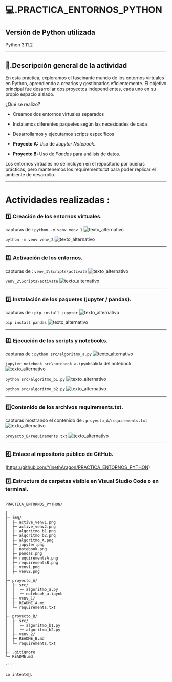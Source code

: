 # 💻.PRACTICA_ENTORNOS_PYTHON

## Versión de Python utilizada
Python 3.11.2

---


## 📄.Descripción general de la actividad
En esta práctica, exploramos el fascinante mundo de los entornos virtuales en Python, aprendiendo a crearlos y gestionarlos eficientemente. El objetivo principal fue desarrollar dos proyectos independientes, cada uno en su propio espacio aislado.



¿Qué se realizo?
- Creamos dos entornos virtuales separados
- Instalamos diferentes paquetes según las necesidades de cada 
- Desarrollamos y ejecutamos scripts específicos

- **Proyecto A:** Uso de *Jupyter Notebook*.  
- **Proyecto B:** Uso de *Pandas* para análisis de datos.

Los entornos virtuales no se incluyen en el repositorio por buenas prácticas, pero mantenemos los requirements.txt para poder replicar el ambiente de desarrollo.


---

#  Actividades realizadas :

### 1️⃣.Creación de los entornos virtuales.

   capturas de :
    `python -m venv venv_1`
  ![texto_alternativo](img/venv1.png)


 `python -m venv venv_2`
 ![texto_alternativo](img/venv2.png)


---

### 2️⃣.Activación de los entornos.
 
  capturas de :
  `venv_1\Scripts\activate`
  ![texto_alternativo](img/active_venv1.png)
    
  `venv_2\Scripts\activate`
  ![texto_alternativo](img/active_venv2.png)


---

### 3️⃣.Instalación de los paquetes (jupyter / pandas).
  capturas de :
  `pip install jupyter`
  ![texto_alternativo](img/jupyter.png)
  
   `pip install pandas` 
   ![texto_alternativo](img/pandas.png)

---

### 4️⃣.Ejecución de los scripts y notebooks.
  capturas de :
  `python src/algoritmo_a.py`
  ![texto_alternativo](img/algoritmoA.png)
  
  `jupyter notebook src\notebook_a.ipynb`salida del  notebook
  ![texto_alternativo](img/notebook.png)

   `python src/algoritmo_b1.py`
   ![texto_alternativo](img/algoritmo_b1.png)

   `python src/algoritmo_b2.py`
   ![texto_alternativo](img/algoritmo_b2.png)


---


### 5️⃣Contenido de los archivos requirements.txt.
  capturas mostrando el contenido de :
  `proyecto_A/requirements.txt`
  ![texto_alternativo](img/requirementsA.png)


   `proyecto_B/requirements.txt`
   ![texto_alternativo](img/requirementsB.png)


---


### 6️⃣.Enlace al repositorio público de GitHub.
(https://github.com/YinethAragon/PRACTICA_ENTORNOS_PYTHON)

### 7️⃣.Estructura de carpetas visible en Visual Studio Code o en terminal.

````

PRACTICA_ENTORNOS_PYTHON/

│
├─ img/
│  ├─ active_venv1.png
│  ├─ active_venv2.png
│  ├─ algoritmo_b1.png
│  ├─ algoritmo_b2.png
│  ├─ algoritmo_A.png
│  ├─ jupyter.png
│  ├─ notebook.png
│  ├─ pandas.png
│  ├─ requirementsA.png
│  ├─ requirementsB.png
│  ├─ venv1.png
│  ├─ venv2.png
│
├─ proyecto_A/
│  ├─ src/
│  │  ├─ algoritmo_a.py
│  │  └─ notebook_a.ipynb
│  ├─ venv_1/
│  ├─ README_A.md
│  └─ requirements.txt
│
├─ proyecto_B/
│  ├─ src/
│  │  ├─ algoritmo_b1.py
│  │  └─ algoritmo_b2.py
│  ├─ venv_2/
│  ├─ README_B.md
│  └─ requirements.txt
│
├─ .gitignore
└─ README.md

```

Lo intente🥲.

